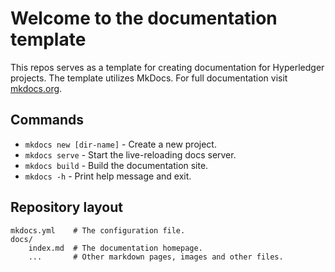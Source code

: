 # Welcome to the documentation template

This repos serves as a template for creating documentation for Hyperledger projects. The template utilizes MkDocs. For full documentation visit [mkdocs.org](https://www.mkdocs.org).

## Commands

* `mkdocs new [dir-name]` - Create a new project.
* `mkdocs serve` - Start the live-reloading docs server.
* `mkdocs build` - Build the documentation site.
* `mkdocs -h` - Print help message and exit.

## Repository layout

    mkdocs.yml    # The configuration file.
    docs/
        index.md  # The documentation homepage.
        ...       # Other markdown pages, images and other files.
